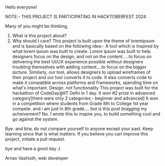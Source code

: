 Hello everyone!

NOTE:- THIS PROJECT IS PARTICIPATING IN HACKTOBERFEST 2024

Many of you might be thinking, 
1. What is this project about?
2. Why should I care?
This project is built upon the theme of loremipsum and is basically based on the following idea:- A tool which is inspired by what lorem ipsum was built to create. Lorem ipsum was built to help designers focus on the design, and not on the content.....to focus on delivering the best UI/UX experience possible without designers troubling themselves with adding content....to focus on the bigger picture. Similarly, our tool, allows designers to upload wireframes of their project and our tool converts it to code. It also converts code to make it compatible across platforms and frameworks, spending time on what's important. Design. not functionality
This project was built for the hackathon of CodeDay@IIT Delhi in 1 day. It won #2 prize in advanced category[there were only 2 categories:- beginner and advanced]
It won in a competition where students from Grade 8th to College 1st year compete.
and i am just in 8th grade....
but is this post bragging my acheivement?
No. I wrote this to inspire you, to build something cool and go against the system.

Bye. and btw, do not compare yourself to anyone except your past.
Keep learning since that is what matters.
If you believe you can improve this project, initiate a pull request.

bye and have a good day :)

Arnav Vashisth, web developer
